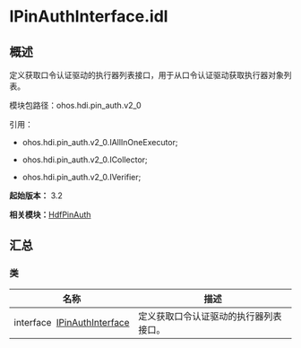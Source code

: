 # IPinAuthInterface.idl


## 概述

定义获取口令认证驱动的执行器列表接口，用于从口令认证驱动获取执行器对象列表。

模块包路径：ohos.hdi.pin_auth.v2_0

引用：

- ohos.hdi.pin_auth.v2_0.IAllInOneExecutor;

- ohos.hdi.pin_auth.v2_0.ICollector;

- ohos.hdi.pin_auth.v2_0.IVerifier;

**起始版本：** 3.2


**相关模块：**[HdfPinAuth](_hdf_pin_auth_v20.md)


## 汇总


### 类

| 名称 | 描述 | 
| -------- | -------- |
| interface&nbsp;&nbsp;[IPinAuthInterface](interface_i_pin_auth_interface_v20.md) | 定义获取口令认证驱动的执行器列表接口。  | 
